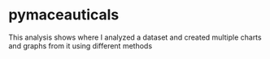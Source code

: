 # pymaceauticals
This analysis shows where I analyzed a dataset and created multiple charts and graphs from it using different methods
